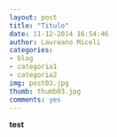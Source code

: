 ```yaml
---
layout: post
title: "Titulo"
date: 11-12-2014 16:54:46
author: Laureano Miceli
categories:
- blog
- categoria1
- categoria2
img: post03.jpg
thumb: thumb03.jpg
comments: yes
---
```


<b>test</b>